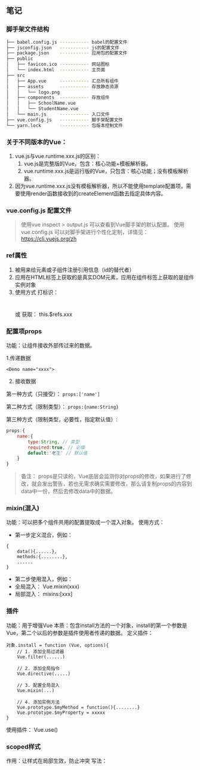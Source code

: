 ## 笔记

### 脚手架文件结构

```sh
├── babel.config.js ----------- babel的配置文件
├── jsconfig.json   ----------- js的配置文件
├── package.json    ----------- 应用包的配置文件
├── public
│   ├── favicon.ico ----------- 网站图标
│   └── index.html  ----------- 主页面
├── src
│   ├── App.vue     ----------- 汇总所有组件
│   ├── assets      ----------- 存放静态资源
│   │   └── logo.png
│   ├── components  ----------- 存放组件
│   │   ├── SchoolName.vue
│   │   └── StudentName.vue
│   └── main.js     ----------- 入口文件
├── vue.config.js   ----------- 脚手架配置文件
└── yarn.lock       ----------- 包版本控制文件
```

### 关于不同版本的Vue：

1. vue.js与vue.runtime.xxx.js的区别：
   1.  vue.js是完整版的Vue，包含：核心功能+模板解析器。
   2. vue.runtime.xxx.js是运行版的Vue，只包含：核心功能；没有模板解析器。
2. 因为vue.runtime.xxx.js没有模板解析器，所以不能使用template配置项，需要使用render函数接收到的createElement函数去指定具体内容。

### vue.config.js 配置文件

> 使用vue inspect > output.js 可以查看到Vue脚手架的默认配置。
> 使用 vue.config.js 可以对脚手架进行个性化定制，详情见： https://cli.vuejs.org/zh

### ref属性

1. 被用来给元素或子组件注册引用信息（id的替代者）
2. 应用在HTML标签上获取的是真实DOM元素，应用在组件标签上获取的是组件实例对象
3. 使用方式
    打标识： <h1 ref="xxx"></h1>  或 <School ref="xxx"></School>
    获取： this.$refs.xxx

### 配置项props

功能：让组件接收外部传过来的数据。

1.传递数据

`<Demo name="xxxx">`

2. 接收数据

第一种方式（只接受）： `props:['name']`

第二种方式（限制类型）： `props:{name:String}`

第三种方式（限制类型，必要性，指定默认值）:

```js
props:{
    name:{
        type:String, // 类型
        required:true, // 必填
        default:'老王' // 默认值
    }
}
```

> 备注： props是只读的，Vue底层会监测你对props的修改，如果进行了修改，就会发出警告，若也无需求确实需要修改，那么请复制props的内容到data中一份，然后去修改data中的数据。


### mixin(混入)

功能：可以把多个组件共用的配置提取成一个混入对象。
使用方式：
- 第一步定义混合，例如：

```
{
    data(){......},
    methods:{........},
    ......
}
```

- 第二步使用混入，例如：
 - 全局混入： Vue.mixin(xxx)
 - 局部混入： mixins:[xxx]

### 插件

功能：用于增强Vue
本质：包含install方法的一个对象，install的第一个参数是Vue，第二个以后的参数是插件使用者传递的数据。
定义插件：

```
对象.install = function (Vue, options){
    // 1. 添加全局过滤器
    Vue.filter(......)

    // 2. 添加全局指令
    Vue.directive(.....)

    // 3. 配置全局混入
    Vue.mixin(...)

    // 4. 添加实例方法
    Vue.prototype.$myMethod = function(){........}
    Vue.prototype.$myProperty = xxxxx
}
```

使用插件： Vue.use()

### scoped样式

作用：让样式在局部生效，防止冲突
写法：<style scoped>

### 总结todolist案例

1. 组件化编码流程
   1. 拆分静态组件：组件要按照功能点拆分，命名不要与html元素冲突
   2. 实现动态组件：考虑好数据的存放位置，数据是一个组件在用，还是一些组件在用
      1. 一个组件在用：那么数据放在组件自身即可。
      2. 一些组件在用：那么数据放在他们功能的父组件上（状态提升）
   3. 实现交互：从绑定事件开始
2. props适用于：
   1. 父组件 ===> 子组件 通信
   2. 子组件 ===> 父组件 通信（需要父组件先给予子组件一个函数）
3. 使用v-model是要切记：v-model绑定的值不能使props传过来的值，因为props是不可以修改的！
4. props传过来的若是对象类型的值，修改对象中的属性时Vue不会报错，但不推荐这样做。

### webStorage

1. 存储内容大小一般支持5MB左右（不同浏览器可能还不一样）

2. 浏览器端通过 Window.sessionStorage 和 Window.localStorage 属性来实现本地存储机制。

3. 相关API

   1. xxxStorage.setItem('key','value');

      该方法接收一个键和值作为参数，会把键值添加到存储中，如果键名存在，则更新其对应的值。

   2. xxxStorage.getItem('person');

      该方法接收一个键名作为参数，返回键名对应的值

   3. xxxStorage.removeItem('key');

      该方法接受一个键名作为参数，并把该键名从存储中删除

   4. xxxStorage.clear()

      该方法会清空存储中的所有数据。

4. 备注

   1. SessionStorage存储的内容会随着浏览器窗口关闭而消失。
   2. LocalStorage存储的内容，需要手动清除才会消失。
   3. xxxStorage.getItem(xxx)如果xxx对应的value获取不到，那么getItem的返回值是null。
   4. JSON.parse(null)的结果依然是null。

### 组件的自定义事件

1. 自定义事件：一种组件间的通信方式，适用于：子组件 ===> 父组件

2. 使用场景：A是父组件，B是子组件，B想给A传数据，那么就要在A中给B绑定自定义事件（事件的回调在A中）

3. 绑定自定义事件：

   1. 第一种方式：在父组件中： `<Demo @atguigu="test"/>`或`<Demo v-on:atguigu="test"/>`

   2. 第二种方式，在父组件中：

      ```
      <Demo ref="demo"/>
      
      ....
      
      mounted(){
      	this.$refs.xxx.$on('demo',this.test)
      }
      ```

   3. 若想让自定义事件只触发一次，可以使用`once`修饰符，或`$once`方法。

4. 触发自定义事件：`this.$emit('atguigu',数据)`

5. 解绑自定义事件：`this.$off('atguigu')`

6. 组件上也可以绑定原生DOM事件，需要使用 `native` 修饰符。

7. 注意：通过 this.$refs.xxx.$on('atguigu',回调)绑定自定义事件时，回调`要么配置在methods中，要么用箭头函数，`否则this指向会出问题。

### 全局事件总线（GlobalEventBus）

1. 一种组件间通信的方式，适用于任意组件间通信。

2. 安装全局事件总线：

   ```vue
   new Vue({
   	......
   	beforeCreated(){
   		Vue.prototype.$bus = this // 安装全局事件总线，$bus就是当前应用的vm
   	}
   	......
   })
   ```

3. 使用事件总线

   1. 接收数据：A组件想接收数据，则在A组件中给$bus绑定自定义事件，事件的回调留在A组件自身。

      ```vue
      methods(){
      	demo(data){......}
      }
      
      mounte(){
      	this.$bus.$on('xxx',this.demo)
      }
      ```

   2. 传递数据：`this.$bus.$emit('xxx',数据)`

4. 最好在beforeDestroy钩子中，用$off去解绑当前组件所用到的事件。

### 消息订阅与发布（pubsub）

1. 一种组件之间通信的方式，适用于 `任意组件之间通信`。

2. 使用步骤

   1. 安装pubsub: `yarn add pubsub-js`

   2.  引入： `import pubsub from 'pubsub-js'`

   3. 接收数据：A组件想接收数据，则在A组件中订阅消息，订阅的 `回调留在A组件自身`。

      ```
      methods(){
      	demo(msgName,data){......}
      }
      
      mounted(){
      	this.pid = pubsub.subscribe('xxx',this.demo()) // 订阅消息
      }
      ```

   4. 发送 数据：`pubsub.publis('xxx',data)`

   5. 最好在beforeDestroy钩子中，用 `pubsub.unsubscribe(pid)` 取消订阅。

### nextTick

1. 语法：`this.$nextTick(回调函数)`
2. 作用：在下一次DOM更新结束后执行其指定的回调。
3. 什么时候用：当改变数据后，要基于更新后的新DOM进行某些操作时，要在nextTick所指定的回调函数中执行。 

### Vue脚手架配置代理

#### 方法一

在 vue.config.js 中添加如下配置：

```js
devServer:{
  proxy:"http://localhost:5000"
}
```

说明：

1. 优点：配置简单，请求资源时直接发给前端(8080)即可。
2. 缺点：不能配置多个代理，不能灵活地控制请求是否走代理。
3. 工作方式：若按照上述方式配置代理，当请求了前端不存在的资源时，那么该请求会转发给服务器（优先匹配前端资源）

#### 方法二

编写 vue.config.js 配置具体代理规则：

```js
module.exports = {
	devServer: {
      proxy: {
      '/api1': {// 匹配所有以 '/api1'开头的请求路径
        target: 'http://localhost:5000',// 代理目标的基础路径
        changeOrigin: true,
        pathRewrite: {'^/api1': ''}
      },
      '/api2': {// 匹配所有以 '/api2'开头的请求路径
        target: 'http://localhost:5001',// 代理目标的基础路径
        changeOrigin: true,
        pathRewrite: {'^/api2': ''}
      }
    }
  }
}
/*
   changeOrigin设置为true时，服务器收到的请求头中的host为：localhost:5000
   changeOrigin设置为false时，服务器收到的请求头中的host为：localhost:8080
   changeOrigin默认值为true
*/
```

说明：

1. 优点：可以配置多个代理，且可以灵活地控制请求是否走代理。
2. 缺点：配置略微繁琐，请求资源时必须加前缀。

### 插槽

1. 作用：让父组件可以向子组件指定位置插入html结构，也是一种组件间通信的方式，适用于 `父组件 ===> 子组件` .

2. 分类：默认插槽、具名插槽、作用域插槽。

3. 使用方式

   1. 默认插槽

      ```vue
      父组件中：
              <Category>
                 <div>html结构1</div>
              </Category>
      子组件中：
              <template>
                  <div>
                     <!-- 定义插槽 -->
                     <slot>插槽默认内容...</slot>
                  </div>
              </template>
      ```

   2. 

   3. 1. 具名插槽：

         ```vue
         父组件中：
                 <Category>
                     <template slot="center">
                       <div>html结构1</div>
                     </template>
         
                     <template v-slot:footer>
                        <div>html结构2</div>
                     </template>
                 </Category>
         子组件中：
                 <template>
                     <div>
                        <!-- 定义插槽 -->
                        <slot name="center">插槽默认内容...</slot>
                        <slot name="footer">插槽默认内容...</slot>
                     </div>
                 </template>
         ```

      2. 作用域插槽：

         1. 理解：`数据在组件的自身，但根据数据生成的结构需要组件的使用者来决定。`（games数据在Category组件中，但使用数据所遍历出来的结构由App组件决定）

         2. 具体编码：

            ```vue
            父组件中：
            		<Category>
            			<template scope="scopeData">
            				<!-- 生成的是ul列表 -->
            				<ul>
            					<li v-for="g in scopeData.games" :key="g">{{g}}</li>
            				</ul>
            			</template>
            		</Category>
            
            		<Category>
            			<template slot-scope="scopeData">
            				<!-- 生成的是h4标题 -->
            				<h4 v-for="g in scopeData.games" :key="g">{{g}}</h4>
            			</template>
            		</Category>
            子组件中：
                    <template>
                        <div>
                            <slot :games="games"></slot>
                        </div>
                    </template>
            		
                    <script>
                        export default {
                            name:'Category',
                            props:['title'],
                            //数据在子组件自身
                            data() {
                                return {
                                    games:['红色警戒','穿越火线','劲舞团','超级玛丽']
                                }
                            },
                        }
                    </script>
            ```

      